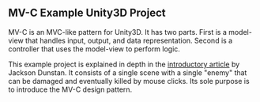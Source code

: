 MV-C Example Unity3D Project
---

MV-C is an MVC-like pattern for Unity3D. It has two parts. First is a model-view that handles input, output, and data representation. Second is a controller that uses the model-view to perform logic.

This example project is explained in depth in the [introductory article](http://jacksondunstan.com/articles/3611) by Jackson Dunstan. It consists of a single scene with a single "enemy" that can be damaged and eventually killed by mouse clicks. Its sole purpose is to introduce the MV-C design pattern.